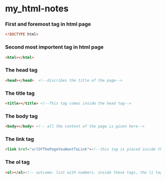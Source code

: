 # my_html-notes
### First and foremost tag in html page
```html
<!DOCTYPE html>
```

### Second most importent tag in html page
```html
<html></html>
```

<!--all the rest of the tags come inside the html tags-->

### The head tag
```html
<head></head>  <!--discribes the title of the page-->
```

### The title tag
```html
<title></title> <!--This tag comes inside the head tag-->
```

### The body tag
```html
<body></body> <!-- all the content of the page is given here-->
```

### The link tag
```html
<link href="urlOfThePageYouWantToLink"><!--this tag is placed inside the head tag-->
```

### The ol tag
```html
<ol></ol><!-- outcome: list with numbers. inside these tags, the li tags are also placed-->
```
